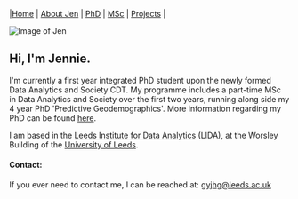 |[Home](index.md)    | [About Jen](AboutJen.md) |   [PhD](PhD.md)  | [MSc](MSc.md)    | [Projects](PhD.md)  | 

![Image of Jen](https://pbs.twimg.com/profile_images/820009850897887238/HKzFRITJ_400x400.jpg)

## Hi, I'm Jennie.

I'm currently a first year integrated PhD student upon the newly formed Data Analytics and Society CDT. My programme includes a part-time MSc in Data Analytics and Society over the first two years, running along side my 4 year PhD 'Predictive Geodemographics'. More information regarding my PhD can be found [here](PhD.md). 


I am based in the [Leeds Institute for Data Analytics](www.lida.leeds.ac.uk) (LIDA), at the Worsley Building of the [University of Leeds](http://www.leeds.ac.uk/).

#### Contact: 
If you ever need to contact me, I can be reached at: [gyjhg@leeds.ac.uk](mailto:gyjhg@leeds.ac.uk)
